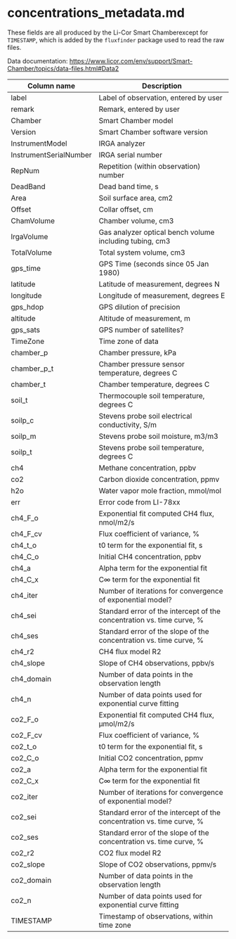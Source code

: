 # concentrations_metadata.md

These fields are all produced by the Li-Cor Smart Chamberexcept for `TIMESTAMP`,
which is added by the `fluxfinder` package used to read the raw files.

Data documentation: https://www.licor.com/env/support/Smart-Chamber/topics/data-files.html#Data2

| Column name | Description |
| ----------- | ----------- |
| label | Label of observation, entered by user |
| remark | Remark, entered by user |
| Chamber | Smart Chamber model |
| Version | Smart Chamber software version |
| InstrumentModel | IRGA analyzer |
| InstrumentSerialNumber | IRGA serial number |
| RepNum | Repetition (within observation) number |
| DeadBand | Dead band time, s |
| Area | Soil surface area, cm2 |
| Offset | Collar offset, cm |
| ChamVolume | Chamber volume, cm3 |
| IrgaVolume | Gas analyzer optical bench volume including tubing, cm3 |
| TotalVolume | Total system volume, cm3 |
| gps_time | GPS Time (seconds since 05 Jan 1980) |
| latitude | Latitude of measurement, degrees N |
| longitude | Longitude of measurement, degrees E |
| gps_hdop | GPS dilution of precision |
| altitude | Altitude of measurement, m |
| gps_sats | GPS number of satellites? |
| TimeZone | Time zone of data |
| chamber_p | Chamber pressure, kPa |
| chamber_p_t | Chamber pressure sensor temperature, degrees C |
| chamber_t | Chamber temperature, degrees C |
| soil_t | Thermocouple soil temperature, degrees C |
| soilp_c | Stevens probe soil electrical conductivity, S/m |
| soilp_m | Stevens probe soil moisture, m3/m3 |
| soilp_t | Stevens probe soil temperature, degrees C |
| ch4 | Methane concentration, ppbv |
| co2 | Carbon dioxide concentration, ppmv |
| h2o | Water vapor mole fraction, mmol/mol |
| err | Error code from LI-78xx |
| ch4_F_o | Exponential fit computed CH4 flux, nmol/m2/s |
| ch4_F_cv | Flux coefficient of variance, % |
| ch4_t_o | t0 term for the exponential fit, s |
| ch4_C_o | Initial CH4 concentration, ppbv |
| ch4_a | Alpha term for the exponential fit |
| ch4_C_x | C∞ term for the exponential fit |
| ch4_iter | Number of iterations for convergence of exponential model? |
| ch4_sei | Standard error of the intercept of the concentration vs. time curve, % |
| ch4_ses | Standard error of the slope of the concentration vs. time curve, % |
| ch4_r2 | CH4 flux model R2 |
| ch4_slope | Slope of CH4 observations, ppbv/s |
| ch4_domain | Number of data points in the observation length |
| ch4_n | Number of data points used for exponential curve fitting |
| co2_F_o | Exponential fit computed CH4 flux, µmol/m2/s |
| co2_F_cv | Flux coefficient of variance, % |
| co2_t_o | t0 term for the exponential fit, s |
| co2_C_o | Initial CO2 concentration, ppmv |
| co2_a | Alpha term for the exponential fit |
| co2_C_x | C∞ term for the exponential fit |
| co2_iter | Number of iterations for convergence of exponential model? |
| co2_sei | Standard error of the intercept of the concentration vs. time curve, % |
| co2_ses | Standard error of the slope of the concentration vs. time curve, % |
| co2_r2 | CO2 flux model R2 |
| co2_slope | Slope of CO2 observations, ppmv/s |
| co2_domain | Number of data points in the observation length |
| co2_n | Number of data points used for exponential curve fitting |
| TIMESTAMP | Timestamp of observations, within time zone |

